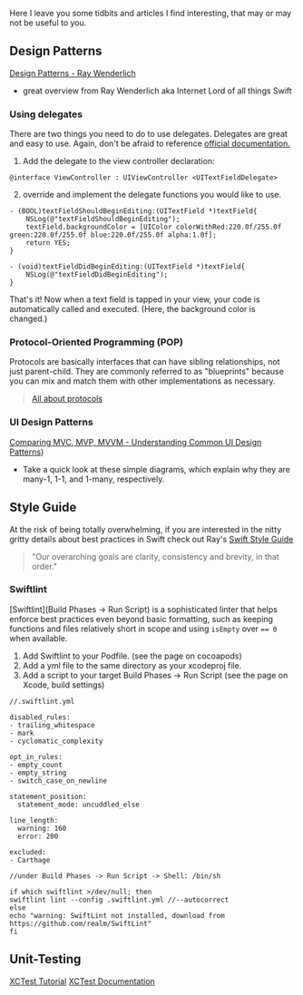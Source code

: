 Here I leave you some tidbits and articles I find interesting, that may or may not be useful to you.

## Design Patterns
[Design Patterns - Ray Wenderlich](https://www.raywenderlich.com/477-design-patterns-on-ios-using-swift-part-1-2)
- great overview from Ray Wenderlich aka Internet Lord of all things Swift

### Using delegates

There are two things you need to do to use delegates. Delegates are great and easy to use.
Again, don't be afraid to reference [official documentation.](https://developer.apple.com/documentation/uikit/uitextfielddelegate)
1. Add the delegate to the view controller declaration:
```
@interface ViewController : UIViewController <UITextFieldDelegate>
```
2. override and implement the delegate functions you would like to use.
```
- (BOOL)textFieldShouldBeginEditing:(UITextField *)textField{
    NSLog(@"textFieldShouldBeginEditing");
    textField.backgroundColor = [UIColor colorWithRed:220.0f/255.0f green:220.0f/255.0f blue:220.0f/255.0f alpha:1.0f];
    return YES;
}
 
- (void)textFieldDidBeginEditing:(UITextField *)textField{           
    NSLog(@"textFieldDidBeginEditing");
}
```

That's it! Now when a text field is tapped in your view, your code is automatically called and executed. (Here, the background color is changed.)

### Protocol-Oriented Programming (POP)

Protocols are basically interfaces that can have sibling relationships, not just parent-child. They are commonly referred to as "blueprints" because you can mix and match them with other implementations as necessary.
> [All about protocols](https://www.raywenderlich.com/814-introducing-protocol-oriented-programming-in-swift-3)

### UI Design Patterns
[Comparing MVC, MVP, MVVM - Understanding Common UI Design Patterns](https://www.linkedin.com/pulse/understanding-difference-between-mvc-mvp-mvvm-design-rishabh-software/))
- Take a quick look at these simple diagrams, which explain why they are many-1, 1-1, and 1-many, respectively.

## Style Guide
At the risk of being totally overwhelming, if you are interested in the nitty gritty details about best practices in Swift check out Ray's [Swift Style Guide](https://github.com/raywenderlich/swift-style-guide)
> "Our overarching goals are clarity, consistency and brevity, in that order."

### Swiftlint

[Swiftlint](Build Phases -> Run Script) is a sophisticated linter that helps enforce best practices even beyond basic formatting, such as keeping functions and files relatively short in scope and using ```isEmpty``` over ```== 0``` when available.

1. Add Swiftlint to your Podfile. (see the page on cocoapods)
2. Add a yml file to the same directory as your xcodeproj file.
3. Add a script to your target Build Phases -> Run Script (see the page on Xcode, build settings)
```
//.swiftlint.yml

disabled_rules:
- trailing_whitespace
- mark
- cyclomatic_complexity

opt_in_rules:
- empty_count
- empty_string
- switch_case_on_newline

statement_position:
  statement_mode: uncuddled_else

line_length:
  warning: 160
  error: 200

excluded:
- Carthage
```

```
//under Build Phases -> Run Script -> Shell: /bin/sh

if which swiftlint >/dev/null; then
swiftlint lint --config .swiftlint.yml //--autocorrect
else
echo "warning: SwiftLint not installed, download from https://github.com/realm/SwiftLint"
fi
```

## Unit-Testing

[XCTest Tutorial](https://www.raywenderlich.com/709-ios-unit-testing-and-ui-testing-tutorial)
[XCTest Documentation](https://developer.apple.com/documentation/xctest)
